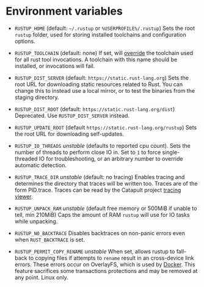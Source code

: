 # Environment variables

- `RUSTUP_HOME` (default: `~/.rustup` or `%USERPROFILE%/.rustup`) Sets the
  root `rustup` folder, used for storing installed toolchains and
  configuration options.

- `RUSTUP_TOOLCHAIN` (default: none) If set, will [override] the toolchain
  used for all rust tool invocations. A toolchain with this name should be
  installed, or invocations will fail.

- `RUSTUP_DIST_SERVER` (default: `https://static.rust-lang.org`) Sets the root
  URL for downloading static resources related to Rust. You can change this to
  instead use a local mirror, or to test the binaries from the staging
  directory.

- `RUSTUP_DIST_ROOT` (default: `https://static.rust-lang.org/dist`)
  Deprecated. Use `RUSTUP_DIST_SERVER` instead.

- `RUSTUP_UPDATE_ROOT` (default `https://static.rust-lang.org/rustup`) Sets
  the root URL for downloading self-updates.

- `RUSTUP_IO_THREADS` *unstable* (defaults to reported cpu count). Sets the
  number of threads to perform close IO in. Set to `1` to force
  single-threaded IO for troubleshooting, or an arbitrary number to override
  automatic detection.

- `RUSTUP_TRACE_DIR` *unstable* (default: no tracing) Enables tracing and
  determines the directory that traces will be written too. Traces are of the
  form PID.trace. Traces can be read by the Catapult project [tracing viewer].

- `RUSTUP_UNPACK_RAM` *unstable* (default free memory or 500MiB if unable to tell, min 210MiB) Caps the amount of
  RAM `rustup` will use for IO tasks while unpacking.

- `RUSTUP_NO_BACKTRACE` Disables backtraces on non-panic errors even when
  `RUST_BACKTRACE` is set.

- `RUSTUP_PERMIT_COPY_RENAME` *unstable* When set, allows rustup to fall-back
  to copying files if attempts to `rename` result in an cross-device link
  errors. These errors occur on OverlayFS, which is used by [Docker][dc]. This
  feature sacrifices some transactions protections and may be removed at any
  point. Linux only.

[dc]: https://docs.docker.com/storage/storagedriver/overlayfs-driver/#modifying-files-or-directories
[override]: overrides.md
[tracing viewer]: https://github.com/catapult-project/catapult/blob/master/tracing/README.md
